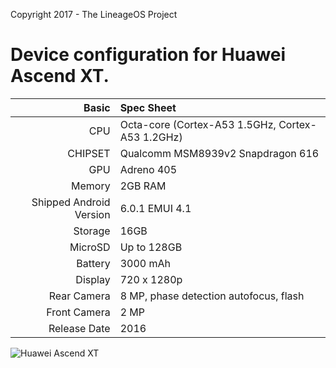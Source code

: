 Copyright 2017 - The LineageOS Project

Device configuration for Huawei Ascend XT.
=====================================

Basic   | Spec Sheet
-------:|:-------------------------
CPU     | Octa-core (Cortex-A53 1.5GHz, Cortex-A53 1.2GHz)
CHIPSET | Qualcomm MSM8939v2 Snapdragon 616
GPU     | Adreno 405
Memory  |2GB RAM
Shipped Android Version | 6.0.1 EMUI 4.1
Storage | 16GB
MicroSD | Up to 128GB
Battery | 3000 mAh
Display | 720 x 1280p
Rear Camera  | 8 MP, phase detection autofocus, flash
Front Camera | 2 MP
Release Date |  2016


![Huawei Ascend XT](https://imgur.com/a/9M74R "Huawei Ascend XT")
